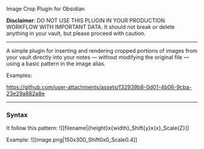 Image Crop Plugin for Obsidian




**Disclaimer**: DO NOT USE THIS PLUGIN IN YOUR PRODUCTION WORKFLOW WITH IMPORTANT DATA. It should not break or delete anything in your vault, but please proceed with caution.

---
A simple plugin for inserting and rendering cropped portions of images from your vault directly into your notes — without modifying the original file — using a basic pattern in the image alias.

Examples: 

https://github.com/user-attachments/assets/f32939b8-0d01-4b06-9cba-23e29a882a8e

---

### Syntax

It follow this pattern: ![[filename|{height}x{width}_Shift{y}x{x}_Scale{Z}]]

Example: ![[image.png|150x300_Shift0x0_Scale0.4]]



